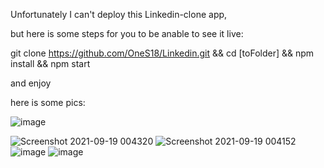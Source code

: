 Unfortunately I can't deploy this Linkedin-clone app,

but here is some steps for you to be anable to see it live:

git clone https://github.com/OneS18/Linkedin.git &&
cd [toFolder] &&
npm install  &&
npm start 

and enjoy

here is some pics:


![image](https://user-images.githubusercontent.com/70413720/133909502-c4d0cfc2-d872-439d-9724-d21cefc6bdba.png)

![Screenshot 2021-09-19 004320](https://user-images.githubusercontent.com/70413720/133909452-0a6bea66-ddf5-4a27-a3f6-8d2c7e20612f.png)
![Screenshot 2021-09-19 004152](https://user-images.githubusercontent.com/70413720/133909454-42db7ff6-0a4a-4587-b276-722fc7918dca.png)
![image](https://user-images.githubusercontent.com/70413720/133909459-cd3f94f7-d2ad-468c-8916-14890e5c7a2c.png)
![image](https://user-images.githubusercontent.com/70413720/133909473-4bc49dec-a8cc-458a-8f31-f65e5f75a79d.png)

